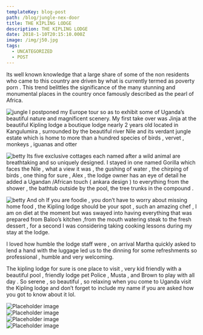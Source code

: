 ```yaml
---
templateKey: blog-post
path: /blog/jungle-nex-door
title: THE KIPLING LODGE
description: THE KIPLING LODGE
date: 2018-1-10T20:15:10.000Z
image: /img/j50.jpg
tags:
  - UNCATEGORIZED
  - POST
---
```

<!-- <div class='junger'>
  <div class='jung1'></div>
  <div class='jung2'></div>
  <div class='jung3'></div>
</div> -->

Its well known knowledge that a large share of some of
the non residents who came to this country are driven by what is
currently termed as poverty porn .
This trend belittles the significance of the many stunning and monumental places in the country once famously described as the pearl of Africa.
<div class="j1">
  <p> <img  src="./j70.jpeg" alt="jungle">
  I postponed my Europe tour so as to exhibit some of Uganda’s beautiful nature and magnificent scenery.
  My first take over was Jinja at the beautiful Kipling lodge a boutique lodge nearly 2 years old located in Kangulumira , surrounded by the beautiful river Nile and its verdant jungle estate which is home to more than a hundred species of birds , vervet , monkeys , iguanas and otter
  </p>
</div>
<div class="j2">  
    <p> <img  src="./j71.jpeg" alt="betty" >
  Its five exclusive cottages each named after a wild animal are breathtaking and so uniquely designed.
  I stayed in one named Gorilla which faces the Nile , what a view it was , the gushing of water , the chirping of birds , one thing for sure , Alex , the lodge owner has an eye of detail he added a Ugandan /African touch ( ankara design ) to everything from the shower , the bathtub outside by the pool, the tree trunks in the compound .
    </p>
</div>
<div  class="j1">
  <p><img  src="./j65.jpeg" alt="betty">
  And oh If you are foodie , you don’t have to worry about missing home food , the Kipling lodge should be your spot , such an amazing chef , I am on diet at the moment but was swayed into having everything that was prepared from Baloo’s kitchen ,from the mouth watering steak to the fresh dessert , for a second I was considering taking cooking lessons during my stay at the lodge.
  </p>
</div>
<div class="mt-4 row container">
  <p>
    I loved how humble the lodge staff were , on arrival Martha quickly asked to lend a hand with the luggage led us to the dinning for some refreshments so professional , humble and very welcoming.
  </p>
  <p>
    The kipling lodge for sure is one place to visit , very kid friendly with a beautiful pool , friendly lodge pet Police , Musta , and Brown to play with all day .
    So serene , so beautiful , so relaxing when you come to Uganda visit the Kipling lodge    and don’t forget to include my name if you are asked how you got to know about it lol.
  </p>
</div>
<div class="row ">
  <div class="col">
     <img  src="./j62.jpg" alt="Placeholder image" />
  </div>
  <div class="col">
   <img  src="./j59.jpg" alt="Placeholder image" />
  </div>
</div>
<div class="mt-5 row">
  <div class="col">
   <img  src="./j60.jpg" alt="Placeholder image" />
  </div>
  <div class="col">
   <img  src="./j63.jpg" alt="Placeholder image" />
  </div>
</div>
